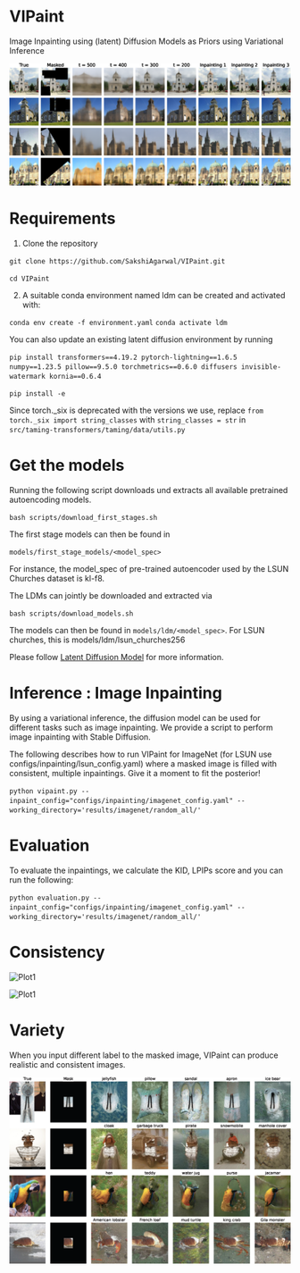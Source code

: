# VIPaint
Image Inpainting using (latent) Diffusion Models as Priors using Variational Inference

![Plot1](https://github.com/SakshiAgarwal/VIPaint/blob/main/results/working_of_VIPaint.png)


# Requirements
1) Clone the repository

`git clone https://github.com/SakshiAgarwal/VIPaint.git`

`cd VIPaint`

2) A suitable conda environment named ldm can be created and activated with:

`conda env create -f environment.yaml`
`conda activate ldm`

You can also update an existing latent diffusion environment by running

`pip install transformers==4.19.2 pytorch-lightning==1.6.5 numpy==1.23.5 pillow==9.5.0 torchmetrics==0.6.0 diffusers invisible-watermark kornia==0.6.4`

`pip install -e`

Since torch._six is deprecated with the versions we use, replace `from torch._six import string_classes` with `string_classes = str` in `src/taming-transformers/taming/data/utils.py`

# Get the models

Running the following script downloads und extracts all available pretrained autoencoding models.

`bash scripts/download_first_stages.sh`

The first stage models can then be found in 

`models/first_stage_models/<model_spec>`

For instance, the model_spec of pre-trained autoencoder used by the LSUN Churches dataset is kl-f8. 

The LDMs can jointly be downloaded and extracted via

`bash scripts/download_models.sh`

The models can then be found in `models/ldm/<model_spec>`. For LSUN churches, this is models/ldm/lsun_churches256

Please follow [Latent Diffusion Model](https://github.com/CompVis/latent-diffusion) for more information. 

# Inference : Image Inpainting

By using a variational inference, the diffusion model can be used for different tasks such as image inpainting. We provide a script to perform image inpainting with Stable Diffusion.

The following describes how to run VIPaint for ImageNet (for LSUN use configs/inpainting/lsun_config.yaml) where a masked image is filled with consistent, multiple inpaintings. Give it a moment to fit the posterior!

`python vipaint.py --inpaint_config="configs/inpainting/imagenet_config.yaml" --working_directory='results/imagenet/random_all/'`

# Evaluation 

To evaluate the inpaintings, we calculate the KID, LPIPs score and you can run the following:

`python evaluation.py --inpaint_config="configs/inpainting/imagenet_config.yaml" --working_directory='results/imagenet/random_all/'`

# Consistency

![Plot1](https://github.com/SakshiAgarwal/VIPaint/blob/main/results/consistency_imagenet_256.png)

![Plot1](https://github.com/SakshiAgarwal/VIPaint/blob/main/results/consistency_lsun.png)


# Variety
When you input different label to the masked image, VIPaint can produce realistic and consistent images. 

![Plot1](https://github.com/SakshiAgarwal/VIPaint/blob/main/results/variety_labels.png)



